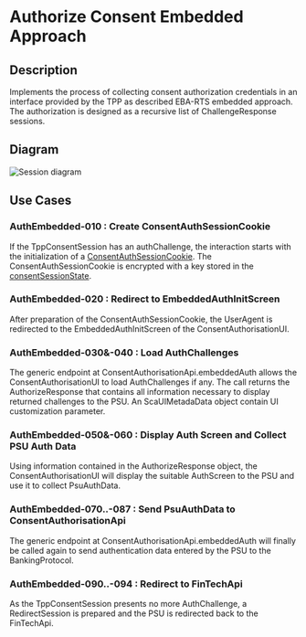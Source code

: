 # Authorize Consent Embedded Approach

## Description

Implements the process of collecting consent authorization credentials in an interface provided by the TPP as described EBA-RTS embedded approach. The authorization is designed as a recursive list of ChallengeResponse sessions.

## Diagram

![Session diagram](http://www.plantuml.com/plantuml/proxy?src=https://raw.githubusercontent.com/adorsys/open-banking-gateway/gh-pages/docs/architecture/diagrams/useCases/5a-psuAuthEmbeddedConsent.puml&fmt=svg&vvv=1&sanitize=true)  

## Use Cases

### AuthEmbedded-010 : Create ConsentAuthSessionCookie

If the TppConsentSession has an authChallenge, the interaction starts with the initialization of a [ConsentAuthSessionCookie](dictionary.md#ConsentAuthSessionCookie). The ConsentAuthSessionCookie is encrypted with a key stored in the [consentSessionState](dictionary.md#consentSessionState).

### AuthEmbedded-020 : Redirect to EmbeddedAuthInitScreen

After preparation of the ConsentAuthSessionCookie, the UserAgent is redirected to the EmbeddedAuthInitScreen of the ConsentAuthorisationUI.

### AuthEmbedded-030&-040 : Load AuthChallenges
The generic endpoint at ConsentAuthorisationApi.embeddedAuth allows the ConsentAuthorisationUI to load AuthChallenges if any. The call returns the AuthorizeResponse that contains all information necessary to display returned challenges to the PSU. An ScaUIMetadaData object contain UI customization parameter.

### AuthEmbedded-050&-060 : Display Auth Screen and Collect PSU Auth Data
Using information contained in the AuthorizeResponse object, the ConsentAuthorisationUI will display the suitable AuthScreen to the PSU and use it to collect PsuAuthData.

### AuthEmbedded-070..-087 : Send PsuAuthData to ConsentAuthorisationApi
The generic endpoint at ConsentAuthorisationApi.embeddedAuth will finally be called again to send authentication data entered by the PSU to the BankingProtocol.

### AuthEmbedded-090..-094 : Redirect to FinTechApi
As the TppConsentSession presents no more AuthChallenge, a RedirectSession is prepared and the PSU is redirected back to the FinTechApi.
    
